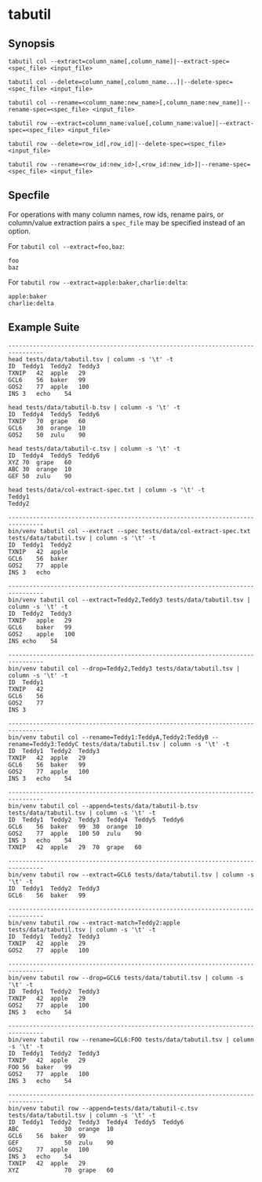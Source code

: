 # tabutil

## Synopsis

    tabutil col --extract=column_name[,column_name]|--extract-spec=<spec_file> <input_file>

    tabutil col --delete=column_name[,column_name...]|--delete-spec=<spec_file> <input_file>

    tabutil col --rename=<column_name:new_name>[,column_name:new_name]|--rename-spec=<spec_file> <input_file>

    tabutil row --extract=column_name:value[,column_name:value]|--extract-spec=<spec_file> <input_file>

    tabutil row --delete=row_id[,row_id]|--delete-spec=<spec_file> <input_file>

    tabutil row --rename=<row_id:new_id>[,<row_id:new_id>]|--rename-spec=<spec_file> <input_file>

## Specfile

For operations with many column names, row ids, rename pairs, or column/value extraction pairs a `spec_file` may be specified instead of an option.

For `tabutil col --extract=foo,baz`:

    foo
    baz

For `tabutil row --extract=apple:baker,charlie:delta`:

    apple:baker
    charlie:delta

## Example Suite

```
--------------------------------------------------------------------------------
head tests/data/tabutil.tsv | column -s '\t' -t
ID	Teddy1	Teddy2	Teddy3
TXNIP	42	apple	29
GCL6	56	baker	99
GOS2	77	apple	100
INS	3	echo	54

head tests/data/tabutil-b.tsv | column -s '\t' -t
ID	Teddy4	Teddy5	Teddy6
TXNIP	70	grape	60
GCL6	30	orange	10
GOS2	50	zulu	90

head tests/data/tabutil-c.tsv | column -s '\t' -t
ID	Teddy4	Teddy5	Teddy6
XYZ	70	grape	60
ABC	30	orange	10
GEF	50	zulu	90

head tests/data/col-extract-spec.txt | column -s '\t' -t
Teddy1
Teddy2

--------------------------------------------------------------------------------
bin/venv tabutil col --extract --spec tests/data/col-extract-spec.txt tests/data/tabutil.tsv | column -s '\t' -t
ID	Teddy1	Teddy2
TXNIP	42	apple
GCL6	56	baker
GOS2	77	apple
INS	3	echo

--------------------------------------------------------------------------------
bin/venv tabutil col --extract=Teddy2,Teddy3 tests/data/tabutil.tsv | column -s '\t' -t
ID	Teddy2	Teddy3
TXNIP	apple	29
GCL6	baker	99
GOS2	apple	100
INS	echo	54

--------------------------------------------------------------------------------
bin/venv tabutil col --drop=Teddy2,Teddy3 tests/data/tabutil.tsv | column -s '\t' -t
ID	Teddy1
TXNIP	42
GCL6	56
GOS2	77
INS	3

--------------------------------------------------------------------------------
bin/venv tabutil col --rename=Teddy1:TeddyA,Teddy2:TeddyB --rename=Teddy3:TeddyC tests/data/tabutil.tsv | column -s '\t' -t
ID	Teddy1	Teddy2	Teddy3
TXNIP	42	apple	29
GCL6	56	baker	99
GOS2	77	apple	100
INS	3	echo	54

--------------------------------------------------------------------------------
bin/venv tabutil col --append=tests/data/tabutil-b.tsv tests/data/tabutil.tsv | column -s '\t' -t
ID	Teddy1	Teddy2	Teddy3	Teddy4	Teddy5	Teddy6
GCL6	56	baker	99	30	orange	10
GOS2	77	apple	100	50	zulu	90
INS	3	echo	54
TXNIP	42	apple	29	70	grape	60

--------------------------------------------------------------------------------
bin/venv tabutil row --extract=GCL6 tests/data/tabutil.tsv | column -s '\t' -t
ID	Teddy1	Teddy2	Teddy3
GCL6	56	baker	99

--------------------------------------------------------------------------------
bin/venv tabutil row --extract-match=Teddy2:apple tests/data/tabutil.tsv | column -s '\t' -t
ID	Teddy1	Teddy2	Teddy3
TXNIP	42	apple	29
GOS2	77	apple	100

--------------------------------------------------------------------------------
bin/venv tabutil row --drop=GCL6 tests/data/tabutil.tsv | column -s '\t' -t
ID	Teddy1	Teddy2	Teddy3
TXNIP	42	apple	29
GOS2	77	apple	100
INS	3	echo	54

--------------------------------------------------------------------------------
bin/venv tabutil row --rename=GCL6:FOO tests/data/tabutil.tsv | column -s '\t' -t
ID	Teddy1	Teddy2	Teddy3
TXNIP	42	apple	29
FOO	56	baker	99
GOS2	77	apple	100
INS	3	echo	54

--------------------------------------------------------------------------------
bin/venv tabutil row --append=tests/data/tabutil-c.tsv tests/data/tabutil.tsv | column -s '\t' -t
ID	Teddy1	Teddy2	Teddy3	Teddy4	Teddy5	Teddy6
ABC				30	orange	10
GCL6	56	baker	99
GEF				50	zulu	90
GOS2	77	apple	100
INS	3	echo	54
TXNIP	42	apple	29
XYZ				70	grape	60
```


